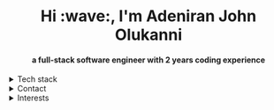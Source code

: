 <h1 align="center">Hi :wave:, I'm Adeniran John Olukanni</h1>
<h4 align="center">a full-stack software engineer with 2 years coding experience</h4>
<details>
  <summary>Tech stack</summary>
  <hr/>
  <h4 align="center"><strong>JavaScript, React.js, Node.js, SQL, HTML, CSS, Python, Java</strong><h4>
 </details>
 <details>
  <summary>Contact</summary>
  <hr/>
  <p align="center">:email: <a href="mailto:" target="_blank">adesite67@gmail.com</a></p>
   <p align="center"><a href="https://wa.me/2348130998619" target="_blank">Whatsapp</a></p>
   <p align="center">:phone: +2348130998619</p>
   <p align="center"><a href="https://www.linkedin.com/in/adeniran-olukanni-25b7311b7" target="_blank">Linkedin</a></p>
    </details>
 <details>
   <summary>Interests</summary>
   <ol>
     <li><strong>Web development</strong></li>
     <li><strong>Object-oriented design patterns</strong></li>
     <li><strong>Systems Architecture</strong></li>
     <li><strong>Big Data</strong></li>
     <li><strong>Devops</strong></li>
   </ol>
    </details>
